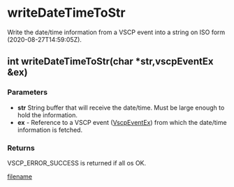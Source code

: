 # writeDateTimeToStr

Write the date/time information from a VSCP event into a string on ISO form (2020-08-27T14:59:05Z).

## int writeDateTimeToStr(char *str,vscpEventEx &ex)

### Parameters
* **str** String buffer that will receive the date/time. Must be large enough to hold the information.
* **ex** - Reference to a VSCP event ([VscpEventEx](https://github.com/grodansparadis/vscp/blob/master/src/vscp/common/vscp.h)) from which the date/time information is fetched.

### Returns
VSCP_ERROR_SUCCESS is returned if all os OK.

[filename](./bottom_copyright.md ':include')

